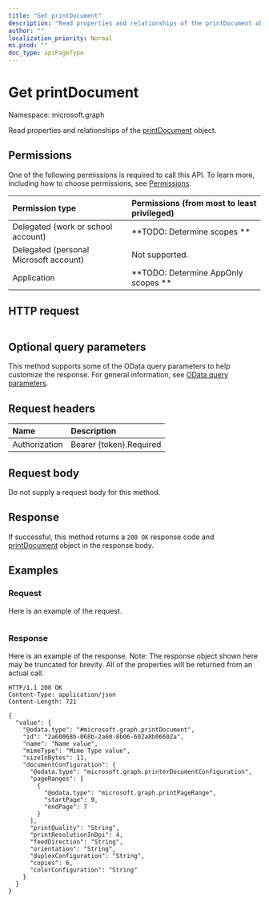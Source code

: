 ```yaml
---
title: "Get printDocument"
description: "Read properties and relationships of the printDocument object."
author: ""
localization_priority: Normal
ms.prod: ""
doc_type: apiPageType
---
```


# Get printDocument

Namespace: microsoft.graph

Read properties and relationships of the [printDocument](../resources/printdocument.md) object.

## Permissions
One of the following permissions is required to call this API. To learn more, including how to choose permissions, see [Permissions](/concepts/permissions-reference.md).

|Permission type|Permissions (from most to least privileged)|
|:---|:---|
|Delegated (work or school account)|**TODO: Determine scopes **|
|Delegated (personal Microsoft account)|Not supported.|
|Application|**TODO: Determine AppOnly scopes **|

## HTTP request
<!-- {
  "blockType": "ignored"
}
-->
``` http
```

## Optional query parameters
This method supports some of the OData query parameters to help customize the response. For general information, see [OData query parameters](/graph/query-parameters).

## Request headers
|Name|Description|
|:---|:---|
|Authorization|Bearer {token}.Required|

## Request body
Do not supply a request body for this method.

## Response
If successful, this method returns a `200 OK` response code and [printDocument](../resources/printdocument.md) object in the response body.

## Examples

### Request
Here is an example of the request.
<!-- {
  "blockType": "request",
  "name": "get_printdocument"
}
-->
``` http

```

### Response
Here is an example of the response. Note: The response object shown here may be truncated for brevity. All of the properties will be returned from an actual call.
<!-- {
  "blockType": "response",
  "truncated": true,
  "@odata.type": "microsoft.graph.printDocument"
}
-->
``` http
HTTP/1.1 200 OK
Content-Type: application/json
Content-Length: 721

{
  "value": {
    "@odata.type": "#microsoft.graph.printDocument",
    "id": "2a60068b-068b-2a60-8b06-602a8b06602a",
    "name": "Name value",
    "mimeType": "Mime Type value",
    "sizeInBytes": 11,
    "documentConfiguration": {
      "@odata.type": "microsoft.graph.printerDocumentConfiguration",
      "pageRanges": [
        {
          "@odata.type": "microsoft.graph.printPageRange",
          "startPage": 9,
          "endPage": 7
        }
      ],
      "printQuality": "String",
      "printResolutionInDpi": 4,
      "feedDirection": "String",
      "orientation": "String",
      "duplexConfiguration": "String",
      "copies": 6,
      "colorConfiguration": "String"
    }
  }
}
```

